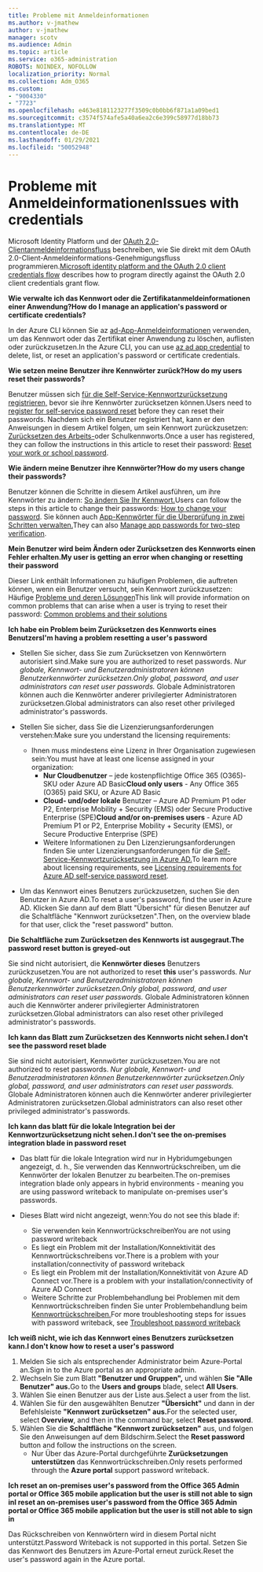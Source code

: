 ```yaml
---
title: Probleme mit Anmeldeinformationen
ms.author: v-jmathew
author: v-jmathew
manager: scotv
ms.audience: Admin
ms.topic: article
ms.service: o365-administration
ROBOTS: NOINDEX, NOFOLLOW
localization_priority: Normal
ms.collection: Adm_O365
ms.custom:
- "9004330"
- "7723"
ms.openlocfilehash: e463e8181123277f3509c0b0bb6f871a1a09bed1
ms.sourcegitcommit: c3574f574afe5a40a6ea2c6e399c58977d18bb73
ms.translationtype: MT
ms.contentlocale: de-DE
ms.lasthandoff: 01/29/2021
ms.locfileid: "50052948"
---
```

# <a name="issues-with-credentials"></a><span data-ttu-id="ca484-102">Probleme mit Anmeldeinformationen</span><span class="sxs-lookup"><span data-stu-id="ca484-102">Issues with credentials</span></span>

<span data-ttu-id="ca484-103">Microsoft Identity Platform und der [OAuth 2.0-Clientanmeldeinformationsfluss](https://docs.microsoft.com/azure/active-directory/develop/v2-oauth2-client-creds-grant-flow) beschreiben, wie Sie direkt mit dem OAuth 2.0-Client-Anmeldeinformations-Genehmigungsfluss programmieren.</span><span class="sxs-lookup"><span data-stu-id="ca484-103">[Microsoft identity platform and the OAuth 2.0 client credentials flow](https://docs.microsoft.com/azure/active-directory/develop/v2-oauth2-client-creds-grant-flow) describes how to program directly against the OAuth 2.0 client credentials grant flow.</span></span>

<span data-ttu-id="ca484-104">**Wie verwalte ich das Kennwort oder die Zertifikatanmeldeinformationen einer Anwendung?**</span><span class="sxs-lookup"><span data-stu-id="ca484-104">**How do I manage an application's password or certificate credentials?**</span></span>

<span data-ttu-id="ca484-105">In der Azure CLI können Sie az [ad-App-Anmeldeinformationen](https://docs.microsoft.com/cli/azure/ad/app/credential) verwenden, um das Kennwort oder das Zertifikat einer Anwendung zu löschen, auflisten oder zurückzusetzen.</span><span class="sxs-lookup"><span data-stu-id="ca484-105">In the Azure CLI, you can use [az ad app credential](https://docs.microsoft.com/cli/azure/ad/app/credential) to delete, list, or reset an application's password or certificate credentials.</span></span>

<span data-ttu-id="ca484-106">**Wie setzen meine Benutzer ihre Kennwörter zurück?**</span><span class="sxs-lookup"><span data-stu-id="ca484-106">**How do my users reset their passwords?**</span></span>

<span data-ttu-id="ca484-107">Benutzer müssen sich [für die Self-Service-Kennwortzurücksetzung registrieren,](https://docs.microsoft.com/azure/active-directory/user-help/active-directory-passwords-reset-register) bevor sie ihre Kennwörter zurücksetzen können.</span><span class="sxs-lookup"><span data-stu-id="ca484-107">Users need to [register for self-service password reset](https://docs.microsoft.com/azure/active-directory/user-help/active-directory-passwords-reset-register) before they can reset their passwords.</span></span> <span data-ttu-id="ca484-108">Nachdem sich ein Benutzer registriert hat, kann er den Anweisungen in diesem Artikel folgen, um sein Kennwort zurückzusetzen: [Zurücksetzen des Arbeits-](https://docs.microsoft.com/azure/active-directory/user-help/user-help-reset-password#how-to-reset-or-unlock-your-password-for-a-work-or-school-account)oder Schulkennworts.</span><span class="sxs-lookup"><span data-stu-id="ca484-108">Once a user has registered, they can follow the instructions in this article to reset their password: [Reset your work or school password](https://docs.microsoft.com/azure/active-directory/user-help/user-help-reset-password#how-to-reset-or-unlock-your-password-for-a-work-or-school-account).</span></span>

<span data-ttu-id="ca484-109">**Wie ändern meine Benutzer ihre Kennwörter?**</span><span class="sxs-lookup"><span data-stu-id="ca484-109">**How do my users change their passwords?**</span></span>

<span data-ttu-id="ca484-110">Benutzer können die Schritte in diesem Artikel ausführen, um ihre Kennwörter zu ändern: [So ändern Sie Ihr Kennwort.](https://docs.microsoft.com/azure/active-directory/user-help/user-help-reset-password#how-to-change-your-password)</span><span class="sxs-lookup"><span data-stu-id="ca484-110">Users can follow the steps in this article to change their passwords: [How to change your password](https://docs.microsoft.com/azure/active-directory/user-help/user-help-reset-password#how-to-change-your-password).</span></span>
<span data-ttu-id="ca484-111">Sie können auch [App-Kennwörter für die Überprüfung in zwei Schritten verwalten.](https://docs.microsoft.com/azure/active-directory/user-help/multi-factor-authentication-end-user-app-passwords)</span><span class="sxs-lookup"><span data-stu-id="ca484-111">They can also [Manage app passwords for two-step verification](https://docs.microsoft.com/azure/active-directory/user-help/multi-factor-authentication-end-user-app-passwords).</span></span>

<span data-ttu-id="ca484-112">**Mein Benutzer wird beim Ändern oder Zurücksetzen des Kennworts einen Fehler erhalten.**</span><span class="sxs-lookup"><span data-stu-id="ca484-112">**My user is getting an error when changing or resetting their password**</span></span>

<span data-ttu-id="ca484-113">Dieser Link enthält Informationen zu häufigen Problemen, die auftreten können, wenn ein Benutzer versucht, sein Kennwort zurückzusetzen: Häufige [Probleme und deren Lösungen](https://docs.microsoft.com/azure/active-directory/user-help/user-help-reset-password#common-problems-and-their-solutions)</span><span class="sxs-lookup"><span data-stu-id="ca484-113">This link will provide information on common problems that can arise when a user is trying to reset their password: [Common problems and their solutions](https://docs.microsoft.com/azure/active-directory/user-help/user-help-reset-password#common-problems-and-their-solutions)</span></span>

<span data-ttu-id="ca484-114">**Ich habe ein Problem beim Zurücksetzen des Kennworts eines Benutzers**</span><span class="sxs-lookup"><span data-stu-id="ca484-114">**I'm having a problem resetting a user's password**</span></span>

- <span data-ttu-id="ca484-115">Stellen Sie sicher, dass Sie zum Zurücksetzen von Kennwörtern autorisiert sind.</span><span class="sxs-lookup"><span data-stu-id="ca484-115">Make sure you are authorized to reset passwords.</span></span> <span data-ttu-id="ca484-116">*Nur globale, Kennwort- und Benutzeradministratoren können Benutzerkennwörter zurücksetzen.*</span><span class="sxs-lookup"><span data-stu-id="ca484-116">*Only global, password, and user administrators can reset user passwords.*</span></span> <span data-ttu-id="ca484-117">Globale Administratoren können auch die Kennwörter anderer privilegierter Administratoren zurücksetzen.</span><span class="sxs-lookup"><span data-stu-id="ca484-117">Global administrators can also reset other privileged administrator's passwords.</span></span>

- <span data-ttu-id="ca484-118">Stellen Sie sicher, dass Sie die Lizenzierungsanforderungen verstehen:</span><span class="sxs-lookup"><span data-stu-id="ca484-118">Make sure you understand the licensing requirements:</span></span>

  - <span data-ttu-id="ca484-119">Ihnen muss mindestens eine Lizenz in Ihrer Organisation zugewiesen sein:</span><span class="sxs-lookup"><span data-stu-id="ca484-119">You must have at least one license assigned in your organization:</span></span>
    - <span data-ttu-id="ca484-120">**Nur Cloudbenutzer** – jede kostenpflichtige Office 365 (O365)-SKU oder Azure AD Basic</span><span class="sxs-lookup"><span data-stu-id="ca484-120">**Cloud only users** - Any Office 365 (O365) paid SKU, or Azure AD Basic</span></span>
    - <span data-ttu-id="ca484-121">**Cloud- und/oder lokale** Benutzer – Azure AD Premium P1 oder P2, Enterprise Mobility + Security (EMS) oder Secure Productive Enterprise (SPE)</span><span class="sxs-lookup"><span data-stu-id="ca484-121">**Cloud and/or on-premises users** - Azure AD Premium P1 or P2, Enterprise Mobility + Security (EMS), or Secure Productive Enterprise (SPE)</span></span>
    - <span data-ttu-id="ca484-122">Weitere Informationen zu Den Lizenzierungsanforderungen finden Sie unter Lizenzierungsanforderungen für die [Self-Service-Kennwortzurücksetzung in Azure AD.](https://docs.microsoft.com/azure/active-directory/active-directory-passwords-licensing)</span><span class="sxs-lookup"><span data-stu-id="ca484-122">To learn more about licensing requirements, see [Licensing requirements for Azure AD self-service password reset](https://docs.microsoft.com/azure/active-directory/active-directory-passwords-licensing).</span></span>
- <span data-ttu-id="ca484-123">Um das Kennwort eines Benutzers zurückzusetzen, suchen Sie den Benutzer in Azure AD.</span><span class="sxs-lookup"><span data-stu-id="ca484-123">To reset a user's password, find the user in Azure AD.</span></span> <span data-ttu-id="ca484-124">Klicken Sie dann auf dem Blatt "Übersicht" für diesen Benutzer auf die Schaltfläche "Kennwort zurücksetzen".</span><span class="sxs-lookup"><span data-stu-id="ca484-124">Then, on the overview blade for that user, click the "reset password" button.</span></span>

<span data-ttu-id="ca484-125">**Die Schaltfläche zum Zurücksetzen des Kennworts ist ausgegraut.**</span><span class="sxs-lookup"><span data-stu-id="ca484-125">**The password reset button is greyed-out**</span></span>

<span data-ttu-id="ca484-126">Sie sind nicht autorisiert, die **Kennwörter dieses** Benutzers zurückzusetzen.</span><span class="sxs-lookup"><span data-stu-id="ca484-126">You are not authorized to reset **this** user's passwords.</span></span> <span data-ttu-id="ca484-127">*Nur globale, Kennwort- und Benutzeradministratoren können Benutzerkennwörter zurücksetzen.*</span><span class="sxs-lookup"><span data-stu-id="ca484-127">*Only global, password, and user administrators can reset user passwords.*</span></span> <span data-ttu-id="ca484-128">Globale Administratoren können auch die Kennwörter anderer privilegierter Administratoren zurücksetzen.</span><span class="sxs-lookup"><span data-stu-id="ca484-128">Global administrators can also reset other privileged administrator's passwords.</span></span>

<span data-ttu-id="ca484-129">**Ich kann das Blatt zum Zurücksetzen des Kennworts nicht sehen.**</span><span class="sxs-lookup"><span data-stu-id="ca484-129">**I don't see the password reset blade**</span></span>

<span data-ttu-id="ca484-130">Sie sind nicht autorisiert, Kennwörter zurückzusetzen.</span><span class="sxs-lookup"><span data-stu-id="ca484-130">You are not authorized to reset passwords.</span></span> <span data-ttu-id="ca484-131">*Nur globale, Kennwort- und Benutzeradministratoren können Benutzerkennwörter zurücksetzen.*</span><span class="sxs-lookup"><span data-stu-id="ca484-131">*Only global, password, and user administrators can reset user passwords.*</span></span> <span data-ttu-id="ca484-132">Globale Administratoren können auch die Kennwörter anderer privilegierter Administratoren zurücksetzen.</span><span class="sxs-lookup"><span data-stu-id="ca484-132">Global administrators can also reset other privileged administrator's passwords.</span></span>

<span data-ttu-id="ca484-133">**Ich kann das blatt für die lokale Integration bei der Kennwortzurücksetzung nicht sehen.**</span><span class="sxs-lookup"><span data-stu-id="ca484-133">**I don't see the on-premises integration blade in password reset**</span></span>

- <span data-ttu-id="ca484-134">Das blatt für die lokale Integration wird nur in Hybridumgebungen angezeigt, d. h., Sie verwenden das Kennwortrückschreiben, um die Kennwörter der lokalen Benutzer zu bearbeiten.</span><span class="sxs-lookup"><span data-stu-id="ca484-134">The on-premises integration blade only appears in hybrid environments - meaning you are using password writeback to manipulate on-premises user's passwords.</span></span>

- <span data-ttu-id="ca484-135">Dieses Blatt wird nicht angezeigt, wenn:</span><span class="sxs-lookup"><span data-stu-id="ca484-135">You do not see this blade if:</span></span>

  - <span data-ttu-id="ca484-136">Sie verwenden kein Kennwortrückschreiben</span><span class="sxs-lookup"><span data-stu-id="ca484-136">You are not using password writeback</span></span>
  - <span data-ttu-id="ca484-137">Es liegt ein Problem mit der Installation/Konnektivität des Kennwortrückschreibens vor.</span><span class="sxs-lookup"><span data-stu-id="ca484-137">There is a problem with your installation/connectivity of password writeback</span></span>
  - <span data-ttu-id="ca484-138">Es liegt ein Problem mit der Installation/Konnektivität von Azure AD Connect vor.</span><span class="sxs-lookup"><span data-stu-id="ca484-138">There is a problem with your installation/connectivity of Azure AD Connect</span></span>
  - <span data-ttu-id="ca484-139">Weitere Schritte zur Problembehandlung bei Problemen mit dem Kennwortrückschreiben finden Sie unter Problembehandlung beim [Kennwortrückschreiben.](https://docs.microsoft.com/azure/active-directory/authentication/troubleshoot-sspr-writeback)</span><span class="sxs-lookup"><span data-stu-id="ca484-139">For more troubleshooting steps for issues with password writeback, see [Troubleshoot password writeback](https://docs.microsoft.com/azure/active-directory/authentication/troubleshoot-sspr-writeback)</span></span>

<span data-ttu-id="ca484-140">**Ich weiß nicht, wie ich das Kennwort eines Benutzers zurücksetzen kann.**</span><span class="sxs-lookup"><span data-stu-id="ca484-140">**I don't know how to reset a user's password**</span></span>

1. <span data-ttu-id="ca484-141">Melden Sie sich als entsprechender Administrator beim Azure-Portal an.</span><span class="sxs-lookup"><span data-stu-id="ca484-141">Sign in to the Azure portal as an appropriate admin.</span></span>
2. <span data-ttu-id="ca484-142">Wechseln Sie zum Blatt **"Benutzer und Gruppen",** und wählen **Sie "Alle Benutzer" aus.**</span><span class="sxs-lookup"><span data-stu-id="ca484-142">Go to the **Users and groups** blade, select **All Users**.</span></span>
3. <span data-ttu-id="ca484-143">Wählen Sie einen Benutzer aus der Liste aus.</span><span class="sxs-lookup"><span data-stu-id="ca484-143">Select a user from the list.</span></span>
4. <span data-ttu-id="ca484-144">Wählen Sie für den ausgewählten Benutzer **"Übersicht"** und dann in der Befehlsleiste **"Kennwort zurücksetzen" aus.**</span><span class="sxs-lookup"><span data-stu-id="ca484-144">For the selected user, select **Overview**, and then in the command bar, select **Reset password**.</span></span>
5. <span data-ttu-id="ca484-145">Wählen Sie die **Schaltfläche "Kennwort zurücksetzen"** aus, und folgen Sie den Anweisungen auf dem Bildschirm.</span><span class="sxs-lookup"><span data-stu-id="ca484-145">Select the **Reset password** button and follow the instructions on the screen.</span></span>
    - <span data-ttu-id="ca484-146">Nur Über das Azure-Portal durchgeführte **Zurücksetzungen unterstützen** das Kennwortrückschreiben.</span><span class="sxs-lookup"><span data-stu-id="ca484-146">Only resets performed through the **Azure portal** support password writeback.</span></span>

<span data-ttu-id="ca484-147">**Ich reset an on-premises user's password from the Office 365 Admin portal or Office 365 mobile application but the user is still not able to sign in**</span><span class="sxs-lookup"><span data-stu-id="ca484-147">**I reset an on-premises user's password from the Office 365 Admin portal or Office 365 mobile application but the user is still not able to sign in**</span></span>

<span data-ttu-id="ca484-148">Das Rückschreiben von Kennwörtern wird in diesem Portal nicht unterstützt.</span><span class="sxs-lookup"><span data-stu-id="ca484-148">Password Writeback is not supported in this portal.</span></span> <span data-ttu-id="ca484-149">Setzen Sie das Kennwort des Benutzers im Azure-Portal erneut zurück.</span><span class="sxs-lookup"><span data-stu-id="ca484-149">Reset the user's password again in the Azure portal.</span></span>
